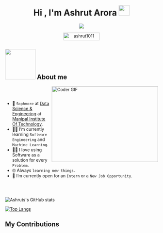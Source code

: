<h1 align="center">Hi , I'm Ashrut Arora <img src="https://media.giphy.com/media/hvRJCLFzcasrR4ia7z/giphy.gif" width="35"></h1>
<p align="center">
  <a href="https://github.com/DenverCoder1/readme-typing-svg"><img src="https://readme-typing-svg.herokuapp.com?font=Time+New+Roman&color=%23C8BE25&size=25&center=true&vCenter=true&width=600&height=100&lines=Upcoming+Software+and+ML+Engineer;Data+Science+Student;Avid+learner"></a>


<p align="center"> 
	<img src="https://komarev.com/ghpvc/?username=ashrut1011&label=Profile%20views&color=0047AB&style=plastic?" alt="ashrut1011" height=25px, width=120xpx/> 
</p>

## <picture><img src="https://miro.medium.com/max/1360/0*7Q3yvSIv_t0ioJ-Z.gif" width = 100px></picture> **About me**

<img align = right alt="Coder GIF" height=250 width=350 src="https://physicsgurukul.files.wordpress.com/2019/02/character-1.gif"/>
<br>
<br>

- :school: `Sophmore` at [Data Science & Engineering](https://manipal.edu/mit/program-list/btech/btech-data-science-and-engineering.html) at [Manipal Institute Of Technology](https://manipal.edu/mu.html).
- :student: I’m currently learning `Software Engineering` and `Machine Learning`.
- :technologist: I love using Software as a solution for every `Problem`.
- :nerd_face: Always `learning new things`.
- :wave: I’m currently open for an `Intern` or a `New Job Opportunity`.

<br><br>

![Ashruts's GitHub stats](https://github-readme-stats.vercel.app/api?username=ashrut1011&show_icons=true&theme=transparent)

[![Top Langs](https://github-readme-stats.vercel.app/api/top-langs/?username=ashrut1011&hide_progress=true)](https://github.com/anuraghazra/github-readme-stats)

## My Contributions
